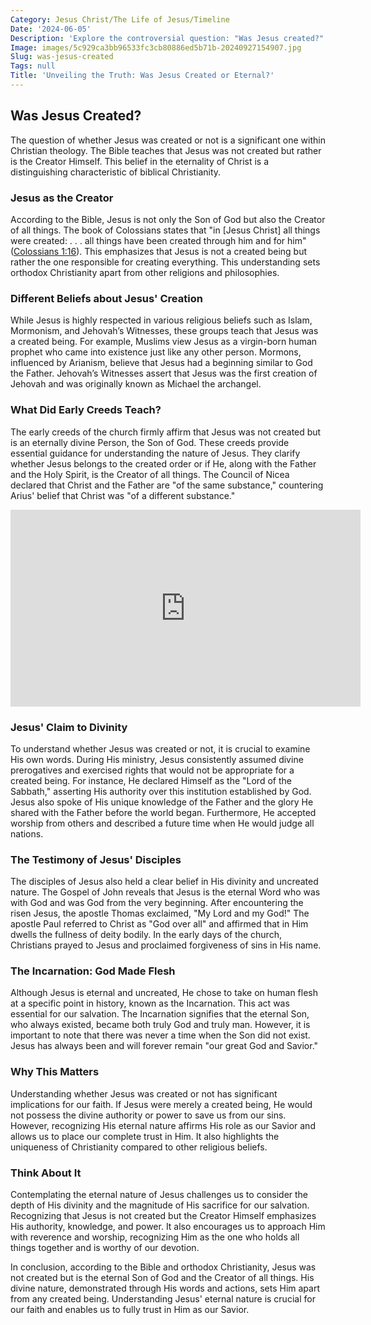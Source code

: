```yaml
---
Category: Jesus Christ/The Life of Jesus/Timeline
Date: '2024-06-05'
Description: 'Explore the controversial question: "Was Jesus created?" Uncover differing perspectives on the origin of Jesus in this thought-provoking article.'
Image: images/5c929ca3bb96533fc3cb80886ed5b71b-20240927154907.jpg
Slug: was-jesus-created
Tags: null
Title: 'Unveiling the Truth: Was Jesus Created or Eternal?'
---
```


## Was Jesus Created?

The question of whether Jesus was created or not is a significant one within Christian theology. The Bible teaches that Jesus was not created but rather is the Creator Himself. This belief in the eternality of Christ is a distinguishing characteristic of biblical Christianity.

### Jesus as the Creator

According to the Bible, Jesus is not only the Son of God but also the Creator of all things. The book of Colossians states that "in [Jesus Christ] all things were created: . . . all things have been created through him and for him" ([Colossians 1:16](https://www.bibleref.com/Colossians/1/Colossians-1-16.html)). This emphasizes that Jesus is not a created being but rather the one responsible for creating everything. This understanding sets orthodox Christianity apart from other religions and philosophies.

### Different Beliefs about Jesus' Creation

While Jesus is highly respected in various religious beliefs such as Islam, Mormonism, and Jehovah’s Witnesses, these groups teach that Jesus was a created being. For example, Muslims view Jesus as a virgin-born human prophet who came into existence just like any other person. Mormons, influenced by Arianism, believe that Jesus had a beginning similar to God the Father. Jehovah’s Witnesses assert that Jesus was the first creation of Jehovah and was originally known as Michael the archangel.

### What Did Early Creeds Teach?

The early creeds of the church firmly affirm that Jesus was not created but is an eternally divine Person, the Son of God. These creeds provide essential guidance for understanding the nature of Jesus. They clarify whether Jesus belongs to the created order or if He, along with the Father and the Holy Spirit, is the Creator of all things. The Council of Nicea declared that Christ and the Father are "of the same substance," countering Arius' belief that Christ was "of a different substance."


<iframe width="560" height="315" src="https://www.youtube.com/embed/WY-b9fr-8d8" frameborder="0" allow="autoplay; encrypted-media" allowfullscreen></iframe>


### Jesus' Claim to Divinity

To understand whether Jesus was created or not, it is crucial to examine His own words. During His ministry, Jesus consistently assumed divine prerogatives and exercised rights that would not be appropriate for a created being. For instance, He declared Himself as the "Lord of the Sabbath," asserting His authority over this institution established by God. Jesus also spoke of His unique knowledge of the Father and the glory He shared with the Father before the world began. Furthermore, He accepted worship from others and described a future time when He would judge all nations.

### The Testimony of Jesus' Disciples

The disciples of Jesus also held a clear belief in His divinity and uncreated nature. The Gospel of John reveals that Jesus is the eternal Word who was with God and was God from the very beginning. After encountering the risen Jesus, the apostle Thomas exclaimed, "My Lord and my God!" The apostle Paul referred to Christ as "God over all" and affirmed that in Him dwells the fullness of deity bodily. In the early days of the church, Christians prayed to Jesus and proclaimed forgiveness of sins in His name.

### The Incarnation: God Made Flesh

Although Jesus is eternal and uncreated, He chose to take on human flesh at a specific point in history, known as the Incarnation. This act was essential for our salvation. The Incarnation signifies that the eternal Son, who always existed, became both truly God and truly man. However, it is important to note that there was never a time when the Son did not exist. Jesus has always been and will forever remain "our great God and Savior."

### Why This Matters

Understanding whether Jesus was created or not has significant implications for our faith. If Jesus were merely a created being, He would not possess the divine authority or power to save us from our sins. However, recognizing His eternal nature affirms His role as our Savior and allows us to place our complete trust in Him. It also highlights the uniqueness of Christianity compared to other religious beliefs.

### Think About It

Contemplating the eternal nature of Jesus challenges us to consider the depth of His divinity and the magnitude of His sacrifice for our salvation. Recognizing that Jesus is not created but the Creator Himself emphasizes His authority, knowledge, and power. It also encourages us to approach Him with reverence and worship, recognizing Him as the one who holds all things together and is worthy of our devotion.

In conclusion, according to the Bible and orthodox Christianity, Jesus was not created but is the eternal Son of God and the Creator of all things. His divine nature, demonstrated through His words and actions, sets Him apart from any created being. Understanding Jesus' eternal nature is crucial for our faith and enables us to fully trust in Him as our Savior.